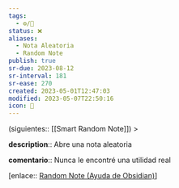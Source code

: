 ```yaml
---
tags:
  - ⚙️/🔌
status: ❌
aliases:
  - Nota Aleatoria
  - Random Note
publish: true
sr-due: 2023-08-12
sr-interval: 181
sr-ease: 270
created: 2023-05-01T12:47:03
modified: 2023-05-07T22:50:16
icon: 🎲
---
```


(siguientes:: [[Smart Random Note]]) >

**description**:: Abre una nota aleatoria

**comentario**:: Nunca le encontré una utilidad real

[enlace:: [Random Note (Ayuda de Obsidian)](https://help.obsidian.md/Plugins/Random+note)]
